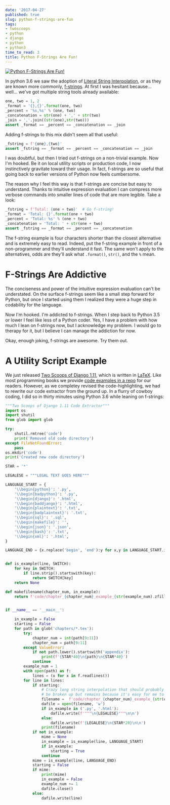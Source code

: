 ```yaml
---
date: '2017-04-27'
published: true
slug: python-f-strings-are-fun
tags:
- twoscoops
- python
- django
- python
- python3
time_to_read: 3
title: Python F-Strings Are Fun!
---
```


[![Python F-Strings Are Fun!](https://raw.githubusercontent.com/pydanny/pydanny.github.com/master/static/python-tip-from-pydanny.png)](https://www.pydanny.com/python-f-strings-are-fun.html)

In python 3.6 we saw the adoption of [Literal String
Interpolation](https://www.python.org/dev/peps/pep-0498/), or as they
are known more commonly,
[f-strings](https://docs.python.org/3.6/reference/lexical_analysis.html#f-strings).
At first I was hesitant because\... well\... we've got multiple string
tools already available:

``` python
one, two = 1, 2
_format = '{},{}'.format(one, two)
_percent = '%s,%s' % (one, two)
_concatenation = str(one) + ',' + str(two)
_join = ','.join((str(one),str(two)))
assert _format == _percent == _concatenation == _join
```

Adding f-strings to this mix didn't seem all that useful:

``` python
_fstring = f'{one},{two}'
assert _fstring == _format == _percent == _concatenation == _join
```

I was doubtful, but then I tried out f-strings on a non-trivial example.
Now I'm hooked. Be it on local utility scripts or production code, I
now instinctively gravitate toward their usage. In fact, f-strings are
so useful that going back to earlier versions of Python now feels
cumbersome.

The reason why I feel this way is that f-strings are concise but easy to
understand. Thanks to intuitive expression evaluation I can compress
more verbose commands into smaller lines of code that are more legible.
Take a look:

``` python
_fstring = f'Total: {one + two}'  # Go f-string!
_format = 'Total: {}'.format(one + two)
_percent = 'Total: %s' % (one + two)
_concatenation = 'Total: ' + str(one + two)
assert _fstring == _format == _percent == _concatenation
```

The f-string example is four characters shorter than the closest
alternative and is extremely easy to read. Indeed, put the f-string
example in front of a non-programmer and they'll understand it fast.
The same won't apply to the alternatives, odds are they'll ask what
`.format()`, `str()`, and the `%` mean.

F-Strings Are Addictive
=======================

The conciseness and power of the intuitive expression evaluation can't
be understated. On the surface f-strings seem like a small step forward
for Python, but once I started using them I realized they were a huge
step in codability for the language.

Now I'm hooked. I'm addicted to f-strings. When I step back to Python
3.5 or lower I feel like less of a Python coder. Yes, I have a problem
with how much I lean on f-strings now, but I acknowledge my problem. I
would go to therapy for it, but I believe I can manage the addiction for
now.

Okay, enough joking, f-strings are awesome. Try them out.

A Utility Script Example
========================

We just released [Two Scoops of Django
1.11](https://www.twoscoopspress.com/products/two-scoops-of-django-1-11),
which is written in [LaTeX](https://en.wikipedia.org/wiki/LaTeX). Like
most programming books we provide [code examples in a
repo](https://github.com/twoscoops/two-scoops-of-django-1.11/tree/master/code)
for our readers. However, as we completey revised the code-highlighting,
we had to rewrite our code extractor from the ground up. In a flurry of
cowboy coding, I did so in thirty minutes using Python 3.6 while leaning
on f-strings:

``` python
"""Two Scoops of Django 1.11 Code Extractor"""
import os
import shutil
from glob import glob

try:
    shutil.rmtree('code')
    print('Removed old code directory')
except FileNotFoundError:
    pass
os.mkdir('code')
print('Created new code directory')

STAR = '*'

LEGALESE = """LEGAL TEXT GOES HERE"""

LANGUAGE_START = {
    '\\begin{python}': '.py',
    '\\begin{badpython}': '.py',
    '\\begin{django}': '.html',
    '\\begin{baddjango}': '.html',
    '\\begin{plaintext}': '.txt',
    '\\begin{badplaintext}': '.txt',
    '\\begin{sql}': '.sql',
    '\\begin{makefile}': '',
    '\\begin{json}': '.json',
    '\\begin{bash}': '.txt',
    '\\begin{xml}': '.html',
}

LANGUAGE_END = {x.replace('begin', 'end'):y for x,y in LANGUAGE_START.items()}


def is_example(line, SWITCH):
    for key in SWITCH:
        if line.strip().startswith(key):
            return SWITCH[key]
    return None

def makefilename(chapter_num, in_example):
    return f'code/chapter_{chapter_num}_example_{str(example_num).zfill(2)}{in_example}'


if __name__ == '__main__':

    in_example = False
    starting = False
    for path in glob('chapters/*.tex'):
        try:
            chapter_num = int(path[9:11])
            chapter_num = path[9:11]
        except ValueError:
            if not path.lower().startswith('appendix'):
                print(f'{STAR*40}\n{path}\n{STAR*40}')
            continue
        example_num = 1
        with open(path) as f:
            lines = (x for x in f.readlines())
        for line in lines:
            if starting:
                # Crazy long string interpolation that should probably
                # be broken up but remains because it's easy for me to read
                filename =  f'code/chapter_{chapter_num}_example_{str(example_num).zfill(2)}{in_example}'
                dafile = open(filename, 'w')
                if in_example in ('.py', '.html'):
                    dafile.write(f'"""\n{LEGALESE}"""\n\n')
                else:
                    dafile.write(f'{LEGALESE}\n{STAR*20}\n\n')
                print(filename)
            if not in_example:
                mime = None
                in_example = is_example(line, LANGUAGE_START)
                if in_example:
                    starting = True
                continue
            mime = is_example(line, LANGUAGE_END)
            starting = False
            if mime:
                print(mime)
                in_example = False
                example_num += 1
                dafile.close()
            else:
                dafile.write(line)
```
